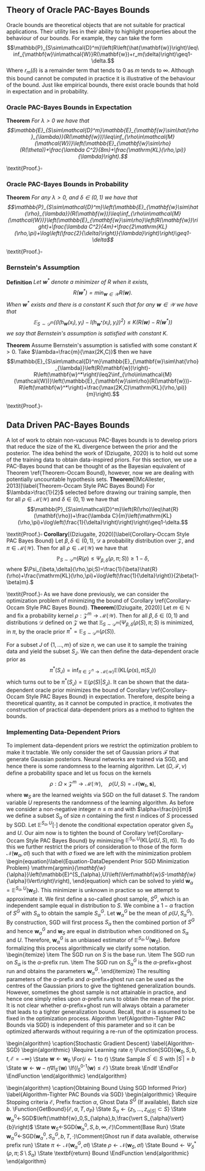 ## Theory of Oracle PAC-Bayes Bounds

Oracle bounds are theoretical objects that are not suitable for practical applications. Their utility lies in their ability to highlight properties about the behaviour of our bounds. For example, they can take the form
$$\mathbb{P}_{S\sim\mathcal{D}^m}\left(R\left(\hat{\mathbf{w}}\right)\leq\inf_{\mathbf{w}\in\mathcal{W}}R(\mathbf{w})+r_m(\delta)\right)\geq1-\delta.$$
Where $r_m(\delta)$ is a remainder term that tends to $0$ as $m$ tends to $\infty$. Although this bound cannot be computed in practice it is illustrative of the behaviour of the bound. Just like empirical bounds, there exist oracle bounds that hold in expectation and in probability.

### Oracle PAC-Bayes Bounds in Expectation
**Theorem** *For $\lambda>0$ we have that $$\mathbb{E}_{S\sim\mathcal{D}^m}\mathbb{E}_{\mathbf{w}\sim\hat{\rho}_{\lambda}}(R(\mathbf{w}))\leq\inf_{\rho\in\mathcal{M}(\mathcal{W})}\left(\mathbb{E}_{\mathbf{w}\sim\rho}(R(\theta))+\frac{\lambda C^2}{8m}+\frac{\mathrm{KL}(\rho,\pi)}{\lambda}\right).$$*
  
\textit{Proof.}$\square$

### Oracle PAC-Bayes Bounds in Probability

**Theorem** *For any $\lambda>0$, and $\delta\in(0,1)$ we have that $$\mathbb{P}_{S\sim\mathcal{D}^m}\left(\mathbb{E}_{\mathbf{w}\sim\hat{\rho}_{\lambda}}(R(\mathbf{w}))\leq\inf_{\rho\in\mathcal{M}(\mathcal{W})}\left(\mathbb{E}_{\mathbf{w}\sim\rho}\left(R(\mathbf{w})\right)+\frac{\lambda C^2}{4m}+\frac{2\mathrm{KL}(\rho,\pi)+\log\left(\frac{2}{\delta}\right)}{\lambda}\right)\right)\geq1-\delta$$*
 
\textit{Proof.}$\square$

### Bernstein's Assumption

**Definition** *Let $\mathbf{w}^*$ denote a minimizer of $R$ when it exists, $$R(\mathbf{w}^*)=\min_{\mathbf{w}\in\mathcal{W}}R(\mathbf{w}).$$ When $\mathbf{w}^*$ exists and there is a constant $K$ such that for any $\mathbf{w}\in\mathcal{W}$ we have that $$\mathbb{E}_{S\sim\mathcal{D}^m}\left(\left(l(h_{\mathbf{w}}(x_i),y_i)-l(h_{\mathbf{w}^*}(x_i),y_i)\right)^2\right)\leq K\left(R(\mathbf{w})-R(\mathbf{w}^*)\right)$$ we say that Bernstein's assumption is satisfied with constant $K$.*
 

**Theorem**
    Assume Bernstein's assumption is satisfied with some constant $K>0$. Take $\lambda=\frac{m}{\max(2K,C)}$ then we have
    $$\mathbb{E}_{S\sim\mathcal{D}^m}\mathbb{E}_{\mathbf{w}\sim\hat{\rho}_{\lambda}}\left(R(\mathbf{w})\right)-R\left(\mathbf{w}^*\right)\leq2\inf_{\rho\in\mathcal{M}(\mathcal{W})}\left(\mathbb{E}_{\mathbf{w}\sim\rho}(R(\mathbf{w}))-R\left(\mathbf{w}^*\right)+\frac{\max(2K,C)\mathrm{KL}(\rho,\pi)}{m}\right).$$
 
\textit{Proof.}$\square$

## Data Driven PAC-Bayes Bounds

A lot of work to obtain non-vacuous PAC-Bayes bounds is to develop priors that reduce the size of the KL divergence between the prior and the posterior. The idea behind the work of (Dziugaite, 2020) is to hold out some of the training data to obtain data-inspired priors. For this section, we use a PAC-Bayes bound that can be thought of as the Bayesian equivalent of Theorem \ref{Theorem-Occam Bound}, however, now we are dealing with potentially uncountable hypothesis sets.
**Theorem**[(McAllester, 2013)]\label{Theorem-Occam Style PAC Bayes Bound}
    For $\lambda>\frac{1}{2}$ selected before drawing our training sample, then for all $\rho\in\mathcal{M}(\mathcal{W})$ and $\delta\in(0,1)$ we have that
    $$\mathbb{P}_{S\sim\mathcal{D}^m}\left(R(\rho)\leq\hat{R}(\mathbf{\rho})+\frac{\lambda C}{m}\left(\mathrm{KL}(\rho,\pi)+\log\left(\frac{1}{\delta}\right)\right)\right)\geq1-\delta.$$
 
\textit{Proof.}$\square$
**Corollary**[(Dziugaite, 2020)]\label{Corollary-Occam Style PAC Bayes Bound}
    Let $\beta,\delta\in(0,1)$, $\mathcal{D}$ a probability distribution over $\mathcal{Z}$, and $\pi\in\mathcal{M}(\mathcal{W})$. Then for all $\rho\in\mathcal{M}(\mathcal{W})$ we have that
    $$\mathbb{P}_{S\sim\mathcal{D}^m}\left(R(\rho)\leq\Psi_{\beta,\delta}(\rho,\pi;S)\right)\geq1-\delta,$$
    where $\Psi_{\beta,\delta}(\rho,\pi;S)=\frac{1}{\beta}\hat{R}(\rho)+\frac{\mathrm{KL}(\rho,\pi)+\log\left(\frac{1}{\delta}\right)}{2\beta(1-\beta)m}.$
 
\textit{Proof.}$\square$
As we have done previously, we can consider the optimization problem of minimizing the bound of Corollary \ref{Corollary-Occam Style PAC Bayes Bound}.
**Theorem**[(Dziugaite, 2020)]
    Let $m\in\mathbb{N}$ and fix a probability kernel $\rho:\mathcal{Z}^m\to\mathcal{M}(\mathcal{W})$. Then for all $\beta,\delta\in(0,1)$ and distributions $\mathcal{D}$ defined on $\mathcal{Z}$ we that $\mathbb{E}_{S\sim\mathcal{D}^m}\left(\Psi_{\beta,\delta}(\rho(S),\pi;S\right)$ is minimized, in $\pi$, by the oracle prior $\pi^*=\mathbb{E}_{S\sim\mathcal{D}^m}(\rho(S))$. 
 
For a subset $J$ of $\{1,\dots,m\}$ of size $n$, we can use it to sample the training data and yield the subset $S_J$. We can then define the data-dependent oracle prior as $$\pi^*(S_J)=\inf_{\pi\in\mathcal{Z}^n\to\mathcal{M}(\mathcal{W})}\mathbb{E}(\mathrm{KL}(\rho(s),\pi(S_J))$$
which turns out to be $\pi^*(S_J)=\mathbb{E}(\rho(S)\vert S_J)$. It can be shown that the data-dependent oracle prior minimizes the bound of Corollary \ref{Corollary-Occam Style PAC Bayes Bound} in expectation. Therefore, despite being a theoretical quantity, as it cannot be computed in practice, it motivates the construction of practical data-dependent priors as a method to tighten the bounds.

### Implementing Data-Dependent Priors

To implement data-dependent priors we restrict the optimization problem to make it tractable. We only consider the set of Gaussian priors $\mathcal{F}$ that generate Gaussian posteriors. Neural networks are trained via SGD, and hence there is some randomness to the learning algorithm. Let $(\Omega,\mathcal{F},\nu)$ define a probability space and let us focus on the kernels
$$\rho:\Omega\times\mathcal{Z}^m\to\mathcal{M}(\mathcal{W}),\quad\rho(U,S)=\mathcal{N}(\mathbf{w}_s,\mathbf{s}),$$
where $\mathbf{w}_S$ are the learned weights via SGD on the full dataset $S$. The random variable $U$ represents the randomness of the learning algorithm. As before we consider a non-negative integer $n\leq m$ and with $\alpha=\frac{n}{m}$ we define a subset $S_{\alpha}$ of size $n$ containing the first $n$ indices of $S$ processed by SGD. Let $\mathbb{E}^{S_{\alpha},U}[\cdot]$ denote the conditional expectation operator given $S_{\alpha}$ and $U$. Our aim now is to tighten the bound of Corollary \ref{Corollary-Occam Style PAC Bayes Bound} by minimizing $\mathbb{E}^{S_{\alpha},U}(\mathrm{KL}(\rho(U,S),\pi))$. To do this we further restrict the priors of consideration to those of the form $\mathcal{N}(\mathbf{w}_{\alpha},\sigma I)$ such that with $\sigma$ fixed we are left with the minimization problem
\begin{equation}\label{Equation-DataDependent Prior SGD Minimization Problem}
\mathrm{argmin}_{\mathbf{w}_{\alpha}}\left(\mathbb{E}^{S_{\alpha},U}\left(\Vert\mathbf{w}_S-\mathbf{w}_{\alpha}\Vert\right)\right),
\end{equation}
which can be solved to yield $\mathbf{w}_{\alpha}=\mathbb{E}^{S_{\alpha},U}(\mathbf{w}_S)$. This minimizer is unknown in practice so we attempt to approximate it. We first define a so-called ghost sample, $S^G$, which is an independent sample equal in distribution to $S$. We combine a $1-\alpha$ fraction of $S^G$ with $S_{\alpha}$ to obtain the sample $S_{\alpha}^G$. Let $\mathbf{w}_{\alpha}^G$ be the mean of $\rho(U,S_{\alpha}^G)$. By construction, SGD will first process $S_{\alpha}$ then the combined portion of $S^G$ and hence $\mathbf{w}_{\alpha}^G$ and $\mathbf{w}_S$ are equal in distribution when conditioned on $S_{\alpha}$ and $U$. Therefore, $\mathbf{w}_{\alpha}^G$ is an unbiased estimator of $\mathbb{E}^{S_{\alpha},U}(\mathbf{w}_S)$. Before formalizing this process algorithmically we clarify some notation.
\begin{itemize}
    \item The SGD run on $S$ is the base run.
    \item The SGD run on $S_{\alpha}$ is the $\alpha$-prefix run.
    \item The SGD run on $S_{\alpha}^G$ is the $\alpha$-prefix$+$ghost run and obtains the parameters $\mathbf{w}_{\alpha}^G$.
\end{itemize}
The resulting parameters of the $\alpha$-prefix and $\alpha$-prefix$+$ghost run can be used as the centres of the Gaussian priors to give the tightened generalization bounds. However, sometimes the ghost sample is not attainable in practice, and hence one simply relies upon $\alpha$-prefix runs to obtain the mean of the prior. It is not clear whether $\alpha$-prefix$+$ghost run will always obtain a parameter that leads to a tighter generalization bound. Recall, that $\sigma$ is assumed to be fixed in the optimization process. Algorithm \ref{Algorithm-Tighter PAC Bounds via SGD} is independent of this parameter and so it can be optimized afterwards without requiring a re-run of the optimization process.

\begin{algorithm}
\caption{Stochastic Gradient Descent}
\label{Algorithm-SGD}
\begin{algorithmic}
\Require Learning rate $\eta$
\Function{SGD}{$\mathbf{w}_0,S,b,t,\mathcal{E}=-\infty$}
\State $\mathbf{w}\leftarrow\mathbf{w}_0$
\For{$i\leftarrow 1$ to $t$}
\State Sample $S^\prime\in S$ with $\vert S^\prime\vert=b$
\State $\mathbf{w}\leftarrow\mathbf{w}-\eta\nabla l_{S^\prime}(\mathbf{w})$
\If{$l_S^{0\text{-}1}(\mathbf{w})\leq\mathcal{E}$}
\State break
\EndIf
\EndFor
\EndFunction
\end{algorithmic}
\end{algorithm}

\begin{algorithm}
\caption{Obtaining Bound Using SGD Informed Prior}
\label{Algorithm-Tighter PAC Bounds via SGD}
\begin{algorithmic}
\Require Stopping criteria $\mathcal{E}$, Prefix fraction $\alpha$, Ghost Data $S^G$ (If available), Batch size $b$.
\Function{GetBound}{$\mathcal{E},\alpha,T,\sigma_P$}
\State $S_{\alpha}\leftarrow\{z_1,\dots,z_{\alpha\vert S\vert}\subset S\}$
\State $\mathbf{w}_{\alpha}^0\leftarrow$SGD$\left(\mathbf{w}_0,S_{\alpha},b,\frac{\vert S_{\alpha}\vert}{b}\right)$
\State $\mathbf{w}_S\leftarrow$SGD$\left(\mathbf{w}_{\alpha}^0,S,b,\infty,\mathcal{E}\right)$\Comment{Base Run}
\State $\mathbf{w}_{\alpha}^G\leftarrow$SGD$\left(\mathbf{w}_{\alpha}^0,S_{\alpha}^G,b,T,\cdot\right)$\Comment{Ghost run if data available, otherwise prefix run}
\State $\pi\leftarrow\mathcal{N}\left(\mathbf{w}_{\alpha}^G,\sigma I\right)$
\State $\rho\leftarrow\mathcal{N}\left(\mathbf{w}_S,\sigma I\right)$
\State Bound$\leftarrow\Psi_{\delta}^*(\rho,\pi;S\setminus S_{\alpha})$
\State \textbf{return} Bound
\EndFunction
\end{algorithmic}
\end{algorithm}